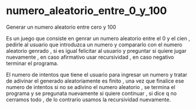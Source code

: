 # numero_aleatorio_entre_0_y_100
Generar un numero aleatorio entre cero y 100

Es un juego que consiste en genrar un numero aleatorio entre el 0 y el cien , pedirle al usuario que introduzca un numero y compararlo con el numero aleatorio genrado , si es igual felicitar al usuario y preguntar si quiere jugar nuevamente , en caso afirmativo usar recursividad , en caso negativo terminar el programa.

El numero de intentos que tiene el usuario para ingresar un numero y tratar de adivinar el generado aleatoriamente es finito , una vez que finalice ese numero de intentos si no se adivino el numero aleatorio , se termina el programa y se pregunata nuevamente si quiere continuar , si dice q no cerramos todo , de lo contrario usamos la recursividad nuevamente.

